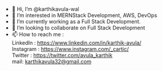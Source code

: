 - 👋 Hi, I’m @karthikavula-wal
- 👀 I’m interested in MERNStack Development, AWS, DevOps
- 🌱 I’m currently working as a Full Stack Development.
- 💞️ I’m looking to collaborate on Full Stack Development
- 📫 How to reach me : <br />
						LinkedIn : https://www.linkedin.com/in/karthik-avula/ <br />
						Instagram : https://www.instagram.com/_cartic/ <br />
						Twitter : https://twitter.com/avula_karthik <br />
						mail: <a href=mailto:karthikavula32@gmail.com>karthikavula32@gmail.com</a> <br />


<!---
karthikavula-wal/karthikavula-wal is a ✨ special ✨ repository because its `README.md` (this file) appears on your GitHub profile.
You can click the Preview link to take a look at your changes.
--->
